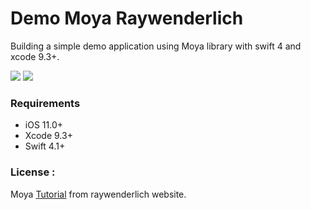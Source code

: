 # Demo Moya Raywenderlich
Building a simple demo application using Moya library with swift 4 and xcode 9.3+.

![](https://img.shields.io/badge/build-passing-brightgreen.svg)
![](https://img.shields.io/badge/platform-iOS-lightgrey.svg)

### Requirements
- iOS 11.0+ 
- Xcode 9.3+
- Swift 4.1+

### License :
Moya [Tutorial](https://www.raywenderlich.com/5121-moya-tutorial-for-ios-getting-started) from raywenderlich website.
